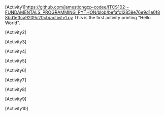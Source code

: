 [Activity1]https://github.com/jamestiongcp-codee/ITCS102--FUNDAMENTALS_PROGRAMMING_PYTHON/blob/befafc12859e76e9d1e0f88bd1effca9209c20cb/activity1.py
This is the first activity printing "Hello World".

[Activity2]



[Activity3]



[Activity4]



[Activity5]



[Activity6]



[Activity7]



[Activity8]



[Activity9]



[Activity10]




